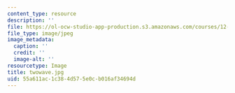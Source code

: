 ```yaml
---
content_type: resource
description: ''
file: https://ol-ocw-studio-app-production.s3.amazonaws.com/courses/12-802-wave-motions-in-the-ocean-and-atmosphere-spring-2004/55a611ac1c384d575e0cb016af34694d_twowave.jpg
file_type: image/jpeg
image_metadata:
  caption: ''
  credit: ''
  image-alt: ''
resourcetype: Image
title: twowave.jpg
uid: 55a611ac-1c38-4d57-5e0c-b016af34694d
---
```

